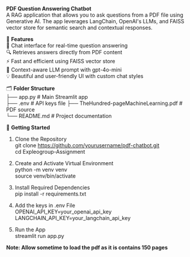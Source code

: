 **PDF Question Answering Chatbot**  
A RAG application that allows you to ask questions from a PDF file using Generative AI. The app leverages LangChain, OpenAI's LLMs, and FAISS vector store for semantic search and contextual responses.  

🧠 **Features**  
💬 Chat interface for real-time question answering  
🔍 Retrieves answers directly from PDF content  
⚡ Fast and efficient using FAISS vector store  
🧾 Context-aware LLM prompt with gpt-4o-mini  
💡 Beautiful and user-friendly UI with custom chat styles  

🗂️ **Folder Structure**  
├── app.py                # Main Streamlit app  
├── .env                  # API keys file
├── TheHundred-pageMachineLearning.pdf  # PDF source  
└── README.md             # Project documentation  

🚀 **Getting Started**  
1. Clone the Repository  
git clone https://github.com/yourusername/pdf-chatbot.git  
cd Expleogroup-Assignment  

2. Create and Activate Virtual Environment  
python -m venv venv  
source venv/bin/activate  

3. Install Required Dependencies  
pip install -r requirements.txt  

4. Add the keys in .env File  
OPENAI_API_KEY=your_openai_api_key  
LANGCHAIN_API_KEY=your_langchain_api_key  

5. Run the App  
streamlit run app.py

**Note: Allow sometime to load the pdf as it is contains 150 pages**

